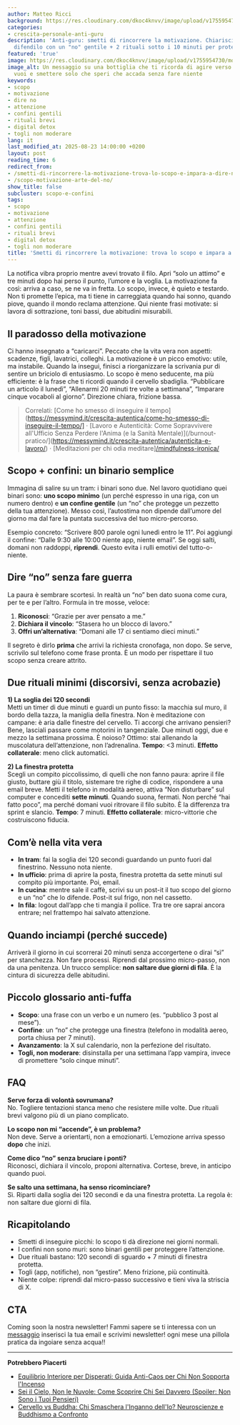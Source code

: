 ```yaml
---
author: Matteo Ricci
background: https://res.cloudinary.com/dkoc4knvv/image/upload/v1755954729/motivazione_600_u1bxps.webp
categories:
- crescita-personale-anti-guru
description: 'Anti-guru: smetti di rincorrere la motivazione. Chiarisci lo scopo e
  difendilo con un "no" gentile + 2 rituali sotto i 10 minuti per proteggere l''attenzione.'
featured: 'true'
image: https://res.cloudinary.com/dkoc4knvv/image/upload/v1755954730/motivane_1600_cd7kp8.webp
image_alt: Un messaggio su una bottiglia che ti ricorda di agire verso quello che
  vuoi e smettere solo che speri che accada senza fare niente
keywords:
- scopo
- motivazione
- dire no
- attenzione
- confini gentili
- rituali brevi
- digital detox
- togli non moderare
lang: it
last_modified_at: 2025-08-23 14:00:00 +0200
layout: post
reading_time: 6
redirect_from:
- /smetti-di-rincorrere-la-motivazione-trova-lo-scopo-e-impara-a-dire-no/
- /scopo-motivazione-arte-del-no/
show_title: false
subcluster: scopo-e-confini
tags:
- scopo
- motivazione
- attenzione
- confini gentili
- rituali brevi
- digital detox
- togli non moderare
title: 'Smetti di rincorrere la motivazione: trova lo scopo e impara a dire no'
---
```

La notifica vibra proprio mentre avevi trovato il filo. Apri “solo un attimo” e tre minuti dopo hai perso il punto, l’umore e la voglia. La motivazione fa così: arriva a caso, se ne va in fretta. Lo scopo, invece, è quieto e testardo. Non ti promette l’epica, ma ti tiene in carreggiata quando hai sonno, quando piove, quando il mondo reclama attenzione. Qui niente frasi motivate: si lavora di sottrazione, toni bassi, due abitudini misurabili.

## Il paradosso della motivazione

Ci hanno insegnato a “caricarci”. Peccato che la vita vera non aspetti: scadenze, figli, lavatrici, colleghi. La motivazione è un picco emotivo: utile, ma instabile. Quando la insegui, finisci a riorganizzare la scrivania pur di sentire un briciolo di entusiasmo. Lo scopo è meno seducente, ma più efficiente: è la frase che ti ricordi quando il cervello sbadiglia. “Pubblicare un articolo il lunedì”, “Allenarmi 20 minuti tre volte a settimana”, “Imparare cinque vocaboli al giorno”. Direzione chiara, frizione bassa.

> Correlati: [Come ho smesso di inseguire il tempo](https://messymind.it/crescita-autentica/come-ho-smesso-di-inseguire-il-tempo/] · [Lavoro e Autenticità: Come Sopravvivere all'Ufficio Senza Perdere l'Anima (e la Sanità Mentale)](/burnout-pratico/](https://messymind.it/crescita-autentica/autenticita-e-lavoro/) · [Meditazioni per chi odia meditare][/mindfulness-ironica/](https://messymind.it/equlibrio-interiore/come-meditare-senza-sedersi-a-gambe-incrociate/)

## Scopo + confini: un binario semplice

Immagina di salire su un tram: i binari sono due. Nel lavoro quotidiano quei binari sono: **uno scopo minimo** (un perché espresso in una riga, con un numero dentro) e **un confine gentile** (un “no” che protegge un pezzetto della tua attenzione). Messo così, l’autostima non dipende dall’umore del giorno ma dal fare la puntata successiva del tuo micro-percorso.

Esempio concreto: “Scrivere 800 parole ogni lunedì entro le 11”. Poi aggiungi il confine: “Dalle 9:30 alle 10:00 niente app, niente email”. Se oggi salti, domani non raddoppi, **riprendi**. Questo evita i rulli emotivi del tutto-o-niente.

## Dire “no” senza fare guerra

La paura è sembrare scortesi. In realtà un “no” ben dato suona come cura, per te e per l’altro. Formula in tre mosse, veloce:

1. **Riconosci**: “Grazie per aver pensato a me.”
2. **Dichiara il vincolo**: “Stasera ho un blocco di lavoro.”
3. **Offri un’alternativa**: “Domani alle 17 ci sentiamo dieci minuti.”

Il segreto è dirlo **prima** che arrivi la richiesta cronofaga, non dopo. Se serve, scrivilo sul telefono come frase pronta. È un modo per rispettare il tuo scopo senza creare attrito.

## Due rituali minimi (discorsivi, senza acrobazie)

**1) La soglia dei 120 secondi**  
Metti un timer di due minuti e guardi un punto fisso: la macchia sul muro, il bordo della tazza, la maniglia della finestra. Non è meditazione con campane: è aria dalle finestre del cervello. Ti accorgi che arrivano pensieri? Bene, lasciali passare come motorini in tangenziale. Due minuti oggi, due e mezzo la settimana prossima. È noioso? Ottimo: stai allenando la muscolatura dell’attenzione, non l’adrenalina. **Tempo**: &lt;3 minuti. **Effetto collaterale**: meno click automatici.

**2) La finestra protetta**  
Scegli un compito piccolissimo, di quelli che non fanno paura: aprire il file giusto, buttare giù il titolo, sistemare tre righe di codice, rispondere a una email breve. Metti il telefono in modalità aereo, attiva “Non disturbare” sul computer e concediti **sette minuti**. Quando suona, fermati. Non perché “hai fatto poco”, ma perché domani vuoi ritrovare il filo subito. È la differenza tra sprint e slancio. **Tempo**: 7 minuti. **Effetto collaterale**: micro-vittorie che costruiscono fiducia.

## Com’è nella vita vera

- **In tram**: fai la soglia dei 120 secondi guardando un punto fuori dal finestrino. Nessuno nota niente.  
- **In ufficio**: prima di aprire la posta, finestra protetta da sette minuti sul compito più importante. Poi, email.  
- **In cucina**: mentre sale il caffè, scrivi su un post-it il tuo scopo del giorno e un “no” che lo difende. Post-it sul frigo, non nel cassetto.  
- **In fila**: logout dall’app che ti mangia il pollice. Tra tre ore saprai ancora entrare; nel frattempo hai salvato attenzione.

## Quando inciampi (perché succede)

Arriverà il giorno in cui scorrerai 20 minuti senza accorgertene o dirai “sì” per stanchezza. Non fare processi. Riprendi dal prossimo micro-passo, non da una penitenza. Un trucco semplice: **non saltare due giorni di fila**. È la cintura di sicurezza delle abitudini.

## Piccolo glossario anti-fuffa

- **Scopo**: una frase con un verbo e un numero (es. “pubblico 3 post al mese”).  
- **Confine**: un “no” che protegge una finestra (telefono in modalità aereo, porta chiusa per 7 minuti).  
- **Avanzamento**: la X sul calendario, non la perfezione del risultato.  
- **Togli, non moderare**: disinstalla per una settimana l’app vampira, invece di promettere “solo cinque minuti”.

## FAQ

**Serve forza di volontà sovrumana?**  
No. Togliere tentazioni stanca meno che resistere mille volte. Due rituali brevi valgono più di un piano complicato.

**Lo scopo non mi “accende”, è un problema?**  
Non deve. Serve a orientarti, non a emozionarti. L’emozione arriva spesso **dopo** che inizi.

**Come dico “no” senza bruciare i ponti?**  
Riconosci, dichiara il vincolo, proponi alternativa. Cortese, breve, in anticipo quando puoi.

**Se salto una settimana, ha senso ricominciare?**  
Sì. Riparti dalla soglia dei 120 secondi e da una finestra protetta. La regola è: non saltare due giorni di fila.

## Ricapitolando

- Smetti di inseguire picchi: lo scopo ti dà direzione nei giorni normali.  
- I confini non sono muri: sono binari gentili per proteggere l’attenzione.  
- Due rituali bastano: 120 secondi di sguardo + 7 minuti di finestra protetta.  
- Togli (app, notifiche), non “gestire”. Meno frizione, più continuità.  
- Niente colpe: riprendi dal micro-passo successivo e tieni viva la striscia di X.

## CTA
Coming soon la nostra newsletter! Fammi sapere se ti interessa con un [messaggio](https://messymind.it/contact/) inserisci la tua email e scrivimi newsletter! ogni mese una pillola pratica da ingoiare senza acqua!! 

---

**Potrebbero Piacerti**

- [Equilibrio Interiore per Disperati: Guida Anti-Caos per Chi Non Sopporta l'Incenso](https://messymind.it/equilibrio-interiore/equilibrio-interiore-guida-pratica/)
- [Sei il Cielo, Non le Nuvole: Come Scoprire Chi Sei Davvero (Spoiler: Non Sono i Tuoi Pensieri)](https://messymind.it/mindfulness/osservatore-e-osservato/)
- [Cervello vs Buddha: Chi Smaschera l'Inganno dell'Io? Neuroscienze e Buddhismo a Confronto](https://messymind.it/spiritualita-pratica/neuroscienze-e-buddismo/)

<script type="application/ld+json">
{
  "@context": "https://schema.org",
  "@type": "FAQPage",
  "mainEntity": [
    {
      "@type": "Question",
      "name": "Serve forza di volontà sovrumana?",
      "acceptedAnswer": {
        "@type": "Answer",
        "text": "No. Togliere tentazioni stanca meno che resistere mille volte. Due rituali brevi valgono più di un piano complicato."
      }
    },
    {
      "@type": "Question",
      "name": "Lo scopo non mi “accende”, è un problema?",
      "acceptedAnswer": {
        "@type": "Answer",
        "text": "Non deve. Serve a orientarti, non a emozionarti. L’emozione arriva spesso dopo che inizi."
      }
    },
    {
      "@type": "Question",
      "name": "Come dico “no” senza bruciare i ponti?",
      "acceptedAnswer": {
        "@type": "Answer",
        "text": "Riconosci, dichiara il vincolo, proponi alternativa. Cortese, breve, in anticipo quando puoi."
      }
    },
    {
      "@type": "Question",
      "name": "Se salto una settimana, ha senso ricominciare?",
      "acceptedAnswer": {
        "@type": "Answer",
        "text": "Sì. Riparti dalla soglia dei 120 secondi e da una finestra protetta. La regola è: non saltare due giorni di fila."
      }
    }
  ]
}
</script>






